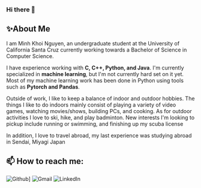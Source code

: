 ### Hi there 👋

## ✨About Me
I am Minh Khoi Nguyen, an undergraduate student at the University of California Santa Cruz currently working towards a Bachelor of Science in Computer Science.

I have experience working with **C, C++, Python, and Java**. I'm currently specialized in **machine learning**, but I'm not currently hard set on it yet. Most of my machine learning work has been done in Python using tools such as **Pytorch and Pandas**.

Outside of work, I like to keep a balance of indoor and outdoor hobbies. The things I like to do indoors mainly consist of playing a variety of video games, watching movies/shows, building PCs, and cooking. As for outdoor activities I love to ski, hike, and play badminton. New interests I'm looking to pickup include running or swimming, and finishing up my scuba license 

In addition, I love to travel abroad, my last experience was studying abroad in Sendai, Miyagi Japan

## 📫 How to reach me:

![Github](https://img.shields.io/badge/GitHub-000000?style=for-the-badge&logo=GitHub&logoColor=white)]
![Gmail](https://img.shields.io/badge/Gmail-EA4335?style=for-the-badge&logo=Gmail&logoColor=red)
![LinkedIn](https://img.shields.io/badge/linkedin-0A66C2?style=for-the-badge&logo=linkedin&logoColor=blue)


<!--
**Fatoctomom/Fatoctomom** is a ✨ _special_ ✨ repository because its `README.md` (this file) appears on your GitHub profile.

Here are some ideas to get you started:

- 🔭 I’m currently working on ...
- 🌱 I’m currently learning ...
- 👯 I’m looking to collaborate on ...
- 🤔 I’m looking for help with ...
- 💬 Ask me about ...
- 📫 How to reach me: ...
- 😄 Pronouns: ...
- ⚡ Fun fact: ...
-->
